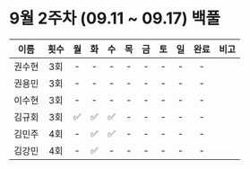 # 9월 2주차 (09.11 ~ 09.17) 백풀

|  이름  | 횟수 | 월  | 화  | 수  | 목  | 금  | 토  | 일  | 완료 | 비고 |
| :----: | :--: | :-: | :-: | :-: | :-: | :-: | :-: | :-: | :--: | :--: |
| 권수현 | 3회  |  -  |  -  |  -  |  -  |  -  |  -  |  -  |  -   |      |
| 권용민 | 3회  |  -  |  -  |  -  |  -  |  -  |  -  |  -  |  -   |      |
| 이수현 | 3회  |  -  |  -  |  -  |  -  |  -  |  -  |  -  |  -   |      |
| 김규회 | 3회  | ✅  | ✅  | ✅  |  -  |  -  |  -  |  -  |  -   |      |
| 김민주 | 4회  |  -  | ✅  | ✅  |  -  |  -  |  -  |  -  |  -   |      |
| 김강민 | 4회  |  -  | ✅  |  -  |  -  |  -  |  -  |  -  |  -   |      |
